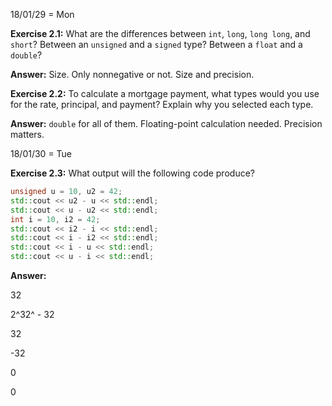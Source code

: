 18/01/29 = Mon

**Exercise 2.1:** What are the differences between `int`, `long`, `long long`, and `short`? Between an `unsigned` and a `signed` type? Between a `float` and a `double`?

**Answer:** Size. Only nonnegative or not. Size and precision.

**Exercise 2.2:** To calculate a mortgage payment, what types would you use for the rate, principal, and payment? Explain why you selected each type.

**Answer:** `double` for all of them. Floating-point calculation needed. Precision matters.

18/01/30 = Tue

**Exercise 2.3:** What output will the following code produce?

```c++
unsigned u = 10, u2 = 42;
std::cout << u2 - u << std::endl;
std::cout << u - u2 << std::endl;
int i = 10, i2 = 42;
std::cout << i2 - i << std::endl;
std::cout << i - i2 << std::endl;
std::cout << i - u << std::endl;
std::cout << u - i << std::endl;
```

**Answer:**

32

2^32^ - 32

32

-32

0

0